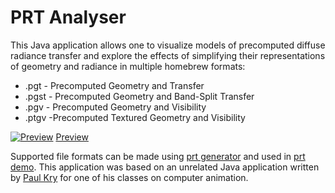 # PRT Analyser
This Java application allows one to visualize models of precomputed diffuse radiance transfer and explore the effects of simplifying their representations of geometry and radiance in multiple homebrew formats:
* .pgt - Precomputed Geometry and Transfer
* .pgst - Precomputed Geometry and Band-Split Transfer
* .pgv - Precomputed Geometry and Visibility
* .ptgv -Precomputed Textured Geometry and Visibility

[![Preview](http://jaliborc.com/images/research/prt-analyser.jpg)](https://goo.gl/jDGfgJ)
[Preview](https://goo.gl/jDGfgJ)

Supported file formats can be made using [prt generator](https://github.com/jaliborc/prt-generator) and used in [prt demo](https://github.com/jaliborc/prt-demo). This application was based on an unrelated Java application written by [Paul Kry](https://www.cs.mcgill.ca/~kry/) for one of his classes on computer animation.
